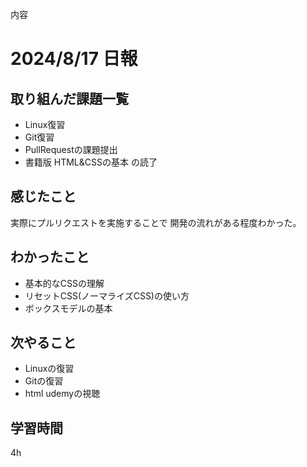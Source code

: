 内容
# 2024/8/17 日報
## 取り組んだ課題一覧
+ Linux復習
+ Git復習
+ PullRequestの課題提出
+ 書籍版 HTML&CSSの基本 の読了

## 感じたこと
実際にプルリクエストを実施することで
開発の流れがある程度わかった。

## わかったこと
+ 基本的なCSSの理解
+ リセットCSS(ノーマライズCSS)の使い方
+ ボックスモデルの基本

## 次やること
+ Linuxの復習
+ Gitの復習
+ html udemyの視聴

## 学習時間
4h